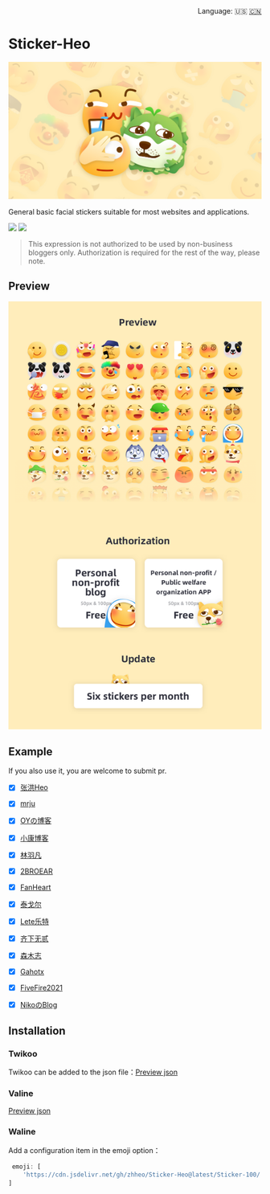 <div align="right">
  Language:
  🇺🇸
  <a title="Chinese" href="/README_CN.md">🇨🇳</a>
</div>

# Sticker-Heo

![](/img/banner.png)

General basic facial stickers suitable for most websites and applications.

[![](https://img.shields.io/npm/v/sticker-heo)](https://www.npmjs.com/package/sticker-heo)
[![](https://img.shields.io/github/v/release/zhheo/sticker-heo)](https://github.com/zhheo/Sticker-Heo/releases)

> This expression is not authorized to be used by non-business bloggers only. Authorization is required for the rest of the way, please note.

## Preview

![](/img/all-aticker-en.png)

## Example

If you also use it, you are welcome to submit pr.

- [x] [张洪Heo](https://blog.zhheo.com/)
- [x] [mrju](https://mrju.cn/)
- [x] [OYの博客](https://oy6090.top/)
- [x] [小康博客](https://www.antmoe.com/)
- [x] [林羽凡](https://www.linyufan.com/)
- [x] [2BROEAR](https://blog.2broear.com/)
- [x] [FanHeart](https://hesifan.top/)
- [x] [泰戈尔](https://www.iftiger.com/)
- [x] [Lete乐特](https://blog.lete114.top/)
- [x] [齐下无贰](https://weidows.github.io/)
- [x] [森木志](https://imxxz.cn/) 
- [x] [Gahotx](https://gahotx.cn/)
- [x] [FiveFire2021](https://fivefire2021.github.io/)
- [x] [NikoのBlog](https://niko-karen.github.io)


## Installation

### Twikoo

Twikoo can be added to the json file：[Preview json](/twikoo.json)

### Valine

[Preview json](/valine.json)

### Waline
Add a configuration item in the emoji option：
```js
 emoji: [
    'https://cdn.jsdelivr.net/gh/zhheo/Sticker-Heo@latest/Sticker-100/',
]
```
